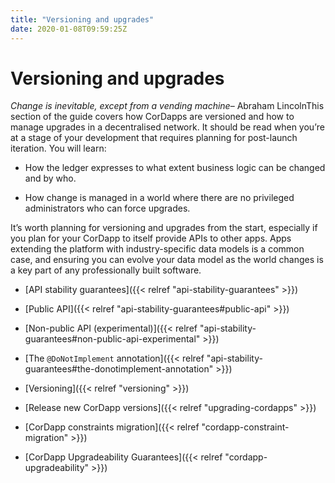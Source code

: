 ```yaml
---
title: "Versioning and upgrades"
date: 2020-01-08T09:59:25Z
---
```



# Versioning and upgrades

*Change is inevitable, except from a vending machine*– Abraham LincolnThis section of the guide covers how CorDapps are versioned and how to manage upgrades in a decentralised network. It should be read when
            you’re at a stage of your development that requires planning for post-launch iteration. You will learn:


* How the ledger expresses to what extent business logic can be changed and by who.


* How change is managed in a world where there are no privileged administrators who can force upgrades.


It’s worth planning for versioning and upgrades from the start, especially if you plan for your CorDapp to itself provide APIs to other
            apps. Apps extending the platform with industry-specific data models is a common case, and ensuring you can evolve your data model as
            the world changes is a key part of any professionally built software.


* [API stability guarantees]({{< relref "api-stability-guarantees" >}})

* [Public API]({{< relref "api-stability-guarantees#public-api" >}})

* [Non-public API (experimental)]({{< relref "api-stability-guarantees#non-public-api-experimental" >}})

* [The `@DoNotImplement` annotation]({{< relref "api-stability-guarantees#the-donotimplement-annotation" >}})

* [Versioning]({{< relref "versioning" >}})

* [Release new CorDapp versions]({{< relref "upgrading-cordapps" >}})

* [CorDapp constraints migration]({{< relref "cordapp-constraint-migration" >}})

* [CorDapp Upgradeability Guarantees]({{< relref "cordapp-upgradeability" >}})



